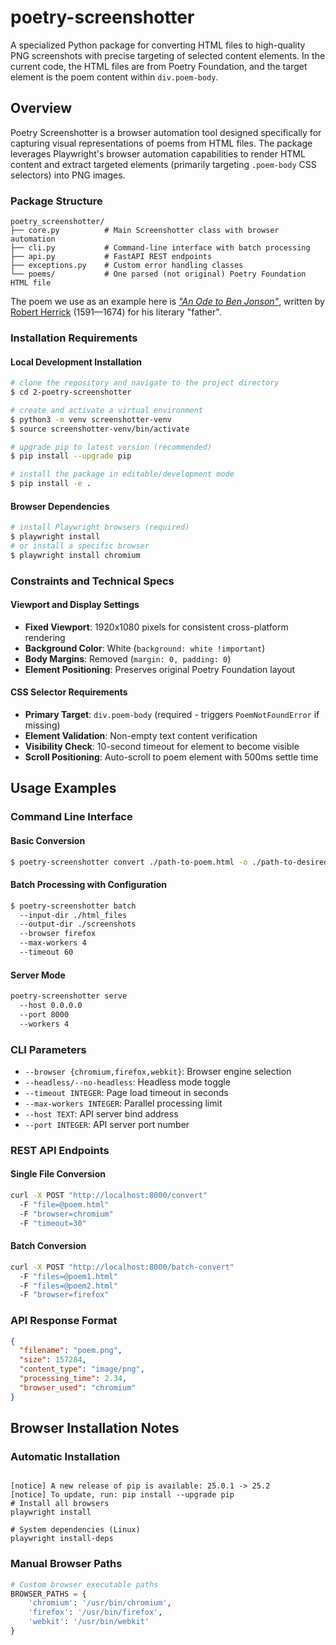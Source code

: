 # poetry-screenshotter

A specialized Python package for converting HTML files to high-quality PNG screenshots with precise targeting of selected content elements. In the current code, the HTML files are from Poetry Foundation, and the target element is the poem content within `div.poem-body`.

## Overview

Poetry Screenshotter is a browser automation tool designed specifically for capturing visual representations of poems from HTML files. The package leverages Playwright's browser automation capabilities to render HTML content and extract targeted elements (primarily targeting `.poem-body` CSS selectors) into PNG images.

### Package Structure
```
poetry_screenshotter/
├── core.py          # Main Screenshotter class with browser automation
├── cli.py           # Command-line interface with batch processing
├── api.py           # FastAPI REST endpoints
├── exceptions.py    # Custom error handling classes
└── poems/           # One parsed (not original) Poetry Foundation HTML file
```

The poem we use as an example here is [*"An Ode to Ben Jonson"*](https://www.poetryfoundation.org/poems/47331/an-ode-to-ben-jonson), written by [Robert Herrick](https://www.poetryfoundation.org/poets/robert-herrick) (1591—1674) for his literary "father". 


### Installation Requirements

#### Local Development Installation
```bash
# clone the repository and navigate to the project directory
$ cd 2-poetry-screenshotter

# create and activate a virtual environment
$ python3 -m venv screenshotter-venv
$ source screenshotter-venv/bin/activate 

# upgrade pip to latest version (recommended)
$ pip install --upgrade pip

# install the package in editable/development mode
$ pip install -e .
```

#### Browser Dependencies
```bash
# install Playwright browsers (required)
$ playwright install
# or install a specific browser
$ playwright install chromium
```

### Constraints and Technical Specs

#### Viewport and Display Settings
- **Fixed Viewport**: 1920x1080 pixels for consistent cross-platform rendering
- **Background Color**: White (`background: white !important`)
- **Body Margins**: Removed (`margin: 0, padding: 0`)
- **Element Positioning**: Preserves original Poetry Foundation layout

#### CSS Selector Requirements
- **Primary Target**: `div.poem-body` (required - triggers `PoemNotFoundError` if missing)
- **Element Validation**: Non-empty text content verification
- **Visibility Check**: 10-second timeout for element to become visible
- **Scroll Positioning**: Auto-scroll to poem element with 500ms settle time

## Usage Examples

### Command Line Interface

#### Basic Conversion
```bash
$ poetry-screenshotter convert ./path-to-poem.html -o ./path-to-desired-output.png
```

#### Batch Processing with Configuration
```bash
$ poetry-screenshotter batch 
  --input-dir ./html_files 
  --output-dir ./screenshots 
  --browser firefox 
  --max-workers 4 
  --timeout 60
```

#### Server Mode
```bash
poetry-screenshotter serve 
  --host 0.0.0.0 
  --port 8000 
  --workers 4
```

### CLI Parameters
- `--browser {chromium,firefox,webkit}`: Browser engine selection
- `--headless/--no-headless`: Headless mode toggle
- `--timeout INTEGER`: Page load timeout in seconds
- `--max-workers INTEGER`: Parallel processing limit
- `--host TEXT`: API server bind address
- `--port INTEGER`: API server port number

### REST API Endpoints

#### Single File Conversion
```bash
curl -X POST "http://localhost:8000/convert" 
  -F "file=@poem.html" 
  -F "browser=chromium" 
  -F "timeout=30"
```

#### Batch Conversion
```bash
curl -X POST "http://localhost:8000/batch-convert" 
  -F "files=@poem1.html" 
  -F "files=@poem2.html" 
  -F "browser=firefox"
```

### API Response Format
```json
{
  "filename": "poem.png",
  "size": 157284,
  "content_type": "image/png",
  "processing_time": 2.34,
  "browser_used": "chromium"
}
```

## Browser Installation Notes

### Automatic Installation
```bashERROR: Could not find a version that satisfies the requirement poetry-screenshotter (from versions: none)

[notice] A new release of pip is available: 25.0.1 -> 25.2
[notice] To update, run: pip install --upgrade pip
# Install all browsers
playwright install

# System dependencies (Linux)
playwright install-deps
```

### Manual Browser Paths
```python
# Custom browser executable paths
BROWSER_PATHS = {
    'chromium': '/usr/bin/chromium',
    'firefox': '/usr/bin/firefox',
    'webkit': '/usr/bin/webkit'
}
```